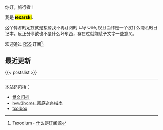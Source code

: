 你好，旅行者！

我是 <b><mark>rexarski</mark></b>.

这个博客的定位就是接替我不再订阅的 Day One, 权且当作是一个没什么隐私的日记本。反正分享欲也不是什么坏东西，存在过就能赋予文字一些意义。

欢迎通过 [RSS](http://localhost:1313/index.xml) 订阅[^1]。

[^1]: Taxodium - [什么是订阅源](https://taxodium.ink/about-feeds.html)

## 最近更新

{{< postslist >}}

***

本站还包括：

- [博文归档](./posts/)
- [how2home: 家庭杂务指南](./how2home/)
- [toolbox](./toolbox/)
